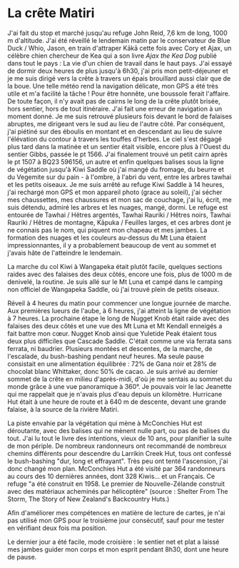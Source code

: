 # La crête Matiri

J'ai fait du stop et marché jusqu'au refuge John Reid, 7,6 km de long, 1000 m d'altitude. J'ai été réveillé le lendemain matin par le conservateur de Blue Duck / Whio, Jason, en train d'attraper Kākā cette fois avec Cory et Ajax, un célèbre chien chercheur de Kea qui a son livre *Ajax the Kea Dog* publié dans tout le pays : La vie d'un chien de travail dans le haut pays. J'ai essayé de dormir deux heures de plus jusqu'à 6h30, j'ai pris mon petit-déjeuner et je me suis dirigé vers la crête à travers un épais brouillard aussi clair que de la boue. Une telle météo rend la navigation délicate, mon GPS a été très utile et m'a facilité la tâche ! Pour être honnête, une boussole ferait l'affaire. De toute façon, il n'y avait pas de cairns le long de la crête plutôt brisée, hors sentier, hors de tout itinéraire. J'ai fait une erreur de navigation à un moment donné. Je me suis retrouvé plusieurs fois devant le bord de falaises abruptes, me dirigeant vers le sud au lieu de l'autre côté. Par conséquent, j'ai piétiné sur des éboulis en montant et en descendant au lieu de suivre l'élévation du contour à travers les touffes d'herbes. Le ciel s'est dégagé plus tard dans la matinée et un sentier était visible, encore plus à l'Ouest du sentier Gibbs, passée le pt 1566. J'ai finalement trouvé un petit cairn après le pt 1507 à BQ23 596156, un autre et enfin quelques balises sous la ligne de végétation jusqu'à Kiwi Saddle où j'ai mangé du fromage, du beurre et du Vegemite sur du pain - à l'ombre, à l'abri du vent, entre les arbres tawhai et les petits oiseaux. Je me suis arrêté au refuge Kiwi Saddle à 14 heures, j'ai rechargé mon GPS et mon appareil photo (grace au soleil), j'ai sécher mes chaussettes, mes chaussures et mon sac de couchage, j'ai lu, écrit, me suis détendu, admiré les arbres et les nuages, mangé, dormi. Le refuge est entourée de Tawhai / Hêtres argentés, Tawhai Rauriki / Hêtres noirs, Tawhai Rauriki / Hêtres de montagne, Kāpuka / Feuilles larges, et ces arbres dont je ne connais pas le nom, qui piquent mon chapeau et mes jambes. La formation des nuages et les couleurs au-dessus du Mt Luna étaient impressionnantes, il y a probablement beaucoup de vent au sommet et j'avais hâte de l'atteindre le lendemain.

La marche du col Kiwi à Wangapeka était plutôt facile, quelques sections raides avec des falaises des deux côtés, encore une fois, plus de 1000 m de denivelé, la routine. Je suis allé sur le Mt Luna et campé dans le camping non officiel de Wangapeka Saddle, où j'ai trouvé plein de petits oiseaux.

Réveil à 4 heures du matin pour commencer une longue journée de marche. Aux premières lueurs de l'aube, à 6 heures, j'ai atteint la ligne de végétation à 7 heures. La prochaine étape le long de Nugget Knob était raide avec des falaises des deux côtés et une vue des Mt Luna et Mt Kendall enneigés a fait battre mon cœur. Nugget Knob ainsi que Yuletide Peak étaient tous deux plus difficiles que Cascade Saddle. C'était comme une via ferrata sans ferrata, ni baudrier. Plusieurs montées et descentes, de la marche, de l'escalade, du bush-bashing pendant neuf heures. Ma seule pause consistait en une alimentation équilibrée : 72% de Gana noir et 28% de chocolat blanc Whittaker, donc 50% de cacao. Je suis arrivé au dernier sommet de la crête en milieu d'après-midi, d'où je me sentais au sommet du monde grâce à une vue panoramique à 360°. Je pouvais voir le lac Jeanette qui me rappelait que je n'avais plus d'eau depuis un kilomètre. Hurricane Hut était à une heure de route et à 640 m de descente, devant une grande falaise, à la source de la rivière Matiri.

La piste envahie par la végétation qui mène à McConchies Hut est déroutante, avec des balises qui ne mènent nulle part, ou pas de balises du tout. J'ai lu tout le livre des intentions, vieux de 10 ans, pour planifier la suite de mon périple. De nombreux randonneurs ont recommandé de nombreux chemins différents pour descendre du Larrikin Creek Hut, tous ont confessé le bush-bashing "dur, long et effrayant". Très peu ont tenté l'ascension, j'ai donc changé mon plan. McConchies Hut a été visité par 364 randonneurs au cours des 10 dernières années, dont 328 Kiwis... et un Français. Ce refuge "a été construit en 1958. Le premier de Nouvelle-Zélande construit avec des matériaux acheminés par hélicoptère" (source : Shelter From The Storm, The Story of New Zealand's Backcountry Huts.)

Afin d'améliorer mes compétences en matière de lecture de cartes, je n'ai pas utilisé mon GPS pour le troisième jour consécutif, sauf pour me tester en vérifiant deux fois ma position.

Le dernier jour a été facile, mode croisière : le sentier net et plat a laissé mes jambes guider mon corps et mon esprit pendant 8h30, dont une heure de pause.
